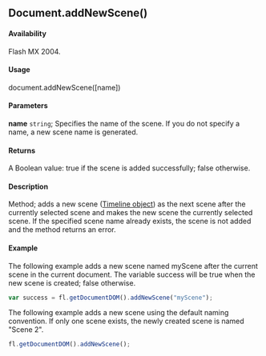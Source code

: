 ## Document.addNewScene()

#### Availability

Flash MX 2004.

#### Usage

document.addNewScene([name])

#### Parameters

**name** `string`; Specifies the name of the scene. If you do not specify a name, a new scene name is generated.

#### Returns

A Boolean value: true if the scene is added successfully; false otherwise.

#### Description

Method; adds a new scene ([Timeline object](../Timeline_object/Timeline_summary.md)) as the next scene after the currently selected scene and makes the new scene the currently selected scene. If the specified scene name already exists, the scene is not added and the method returns an error.

#### Example

The following example adds a new scene named myScene after the current scene in the current document. The variable success will be true when the new scene is created; false otherwise.

```javascript
var success = fl.getDocumentDOM().addNewScene("myScene");
```

The following example adds a new scene using the default naming convention. If only one scene exists, the newly created scene is named "Scene 2".

```javascript
fl.getDocumentDOM().addNewScene();
```
